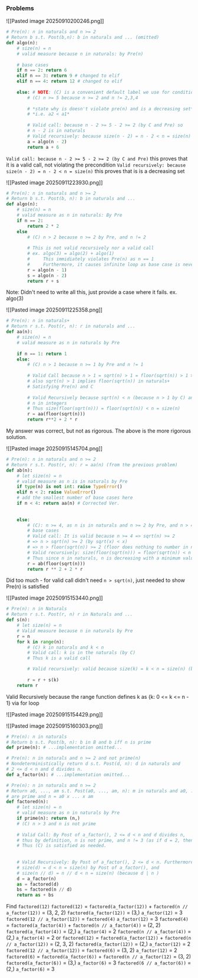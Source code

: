 ### Problems
![[Pasted image 20250910200246.png]]

```python
# Pre(n): n in naturals and n >= 2
# Return b s.t. Post(b,n): b in naturals and ... (omitted)
def algo(n):
	# size(n) = n
	# valid measure because n in naturals: by Pre(n)
	
	# base cases
	if n == 2: return 6
	elif n == 3: return 9 # changed to elif
	elif n == 4: return 12 # changed to elif
	
	else: # NOTE: (C) is a convenient default label we use for conditions
		# (C) n >= 5 because n >= 2 and n != 2,3,4
		
		# *state why is doesn't violate pre(n) and is a decreasing set*
		# *i.e. a2 < a1*
		
		# Valid call: because n - 2 >= 5 - 2 >= 2 (by C and Pre) so 
		# n - 2 is in naturals
		# Valid recursively: because size(n - 2) = n - 2 < n = size(n)
		a = algo(n - 2)
		return a + 6
```

`Valid call: because n - 2 >= 5 - 2 >= 2 (by C and Pre)` this proves that it is a valid call, not violating the precondition
`Valid recursively: because size(n - 2) = n - 2 < n = size(n)` this proves that is is a decreasing set

![[Pasted image 20250911223930.png]]

```python
# Pre(n): n in naturals and n >= 2
# Return b s.t. Post(b, n): b in naturals and ...
def algo(n):
	# size(n) = n
	# valid measure as n in naturals: By Pre
	if n == 2:
		return 2 * 2
	else
		# (C) n > 2 because n >= 2 by Pre, and n != 2
		
		# This is not valid recursively nor a valid call
		# ex. algo(3) = algo(2) + algo(1)
		#     This immidiately violates Pre(n) as n == 1
		#     Furthermore, it causes infinite loop as base case is never reached
		r = algo(n - 1)
		s = algo(n - 2)
		return r + s
```
 Note: Didn't need to write all this, just provide a case where it fails. ex. algo(3)

![[Pasted image 20250911225358.png]]
```python
# Pre(n): n in naturals+
# Return r s.t. Post(r, n): r in naturals and ...
def aa(n):
	# size(n) = n
	# valid measure as n in naturals by Pre
	
	if n == 1: return 1
	else:
		# (C) n > 1 because n >= 1 by Pre and n != 1
		
		# Valid Call because n > 1 = sqrt(n) > 1 = floor(sqrt(n)) > 1 >= 1
		# also sqrt(n) > 1 implies floor(sqrt(n)) in naturals+ 
		# Satisfying Pre(n) and C
		
		# Valid Recursively because sqrt(n) < n (because n > 1 by C) and
		# n in integers
		# Thus size(floor(sqrt(n))) = floor(sqrt(n)) < n = size(n)
		r = aa(floor(sqrt(n)))
		return r**2 + 2 * r
```
My answer was correct, but not as rigorous. The above is the more rigorous solution. 

![[Pasted image 20250915145704.png]]
```python
# Pre(n): n in naturals and n >= 2
# Return r s.t. Post(r, n): r = aa(n) (from the previous problem)
def ab(n):
	# let size(n) = n
	# valid measure as n is in naturals by Pre
	if type(n) is not int: raise TypeError()
	elif n < 2: raise ValueError()
	# add the smallest number of base cases here
	if n < 4: return aa(n) # Corrected Ver.
	
	
	else:
		# (C): n >= 4, as n is in naturals and n >= 2 by Pre, and n > 4 by
		# base cases
		# Valid call: It is valid because n >= 4 => sqrt(n) >= 2
		# => n > sqrt(n) >= 2 (by sqrt(x) < x)
		# => n > floor(sqrt(n)) >= 2 (floor does nothing to number in naturals)
		# Valid recursively: size(floor(sqrt(n))) = floor(sqrt(n)) < n = size(n)
		# Thus since n in naturals, n is decreasing with a minimum value.
		r = ab(floor(sqrt(n)))
		return r ** 2 + 2 * r
```
Did too much - for valid call didn't need `n > sqrt(n)`, just needed to show Pre(n) is satisfied

![[Pasted image 20250915153440.png]]
```python
# Pre(n): n in Naturals
# Return r s.t. Post(r, n) r in Naturals and ...
def s(n):
	# let size(n) = n
	# Valid measure because n in naturals by Pre
	r = n
	for k in range(n):
		# (C) k in naturals and k < n
		# Valid call: k is in the naturals (by C)
		# Thus k is a valid call

		# Valid recursively: valid because size(k) = k < n = size(n) (by C)
		
		r = r + s(k)
	return r
```

Valid Recursively because the range function defines k as {k: 0 <= k <= n - 1} via for loop

![[Pasted image 20250915154429.png]]

![[Pasted image 20250915160303.png]]
```python
# Pre(n): n in naturals
# Return b s.t. Post(b, n): b in B and b iff n is prime
def prime(n): # ...implementation omitted...

# Pre(n): n in naturals and n >= 2 and not prime(n)
# Nondeterministically return d s.t. Post(d, n): d in naturals and
# 2 <= d < n and d divides n. 
def a_factor(n): # ...implementation omitted...

# Pre(n): n in naturals and n >= 2
# Return a0, ..., am s.t. Post(a0, ..., am, n): m in naturals and a0, ..., am
# are prime and n = a0 x ... x am
def factored(n):
	# let size(n) = n
	# valid measure as n in naturals by Pre
	if prime(n): return (n,)
	# (C) n > 3 and n is not prime
	
	# Valid Call: By Post of a_factor(), 2 <= d < n and d divides n,
	# thus by definition, n is not prime, and n != 3 (as if d = 2, then 2 !| 3)
	# Thus (C) is satisfied as needed.
	 
	
	# Valid Recursively: By Post of a_factor(), 2 <= d < n. Furthermore,
	# size(d) = d < n = size(n) by Post of a_factor(), and 
	# size(n // d) = n // d < n = size(n) (because d | n )
	d = a_factor(n)
	as = factored(d)
	bs = factored(n // d)
	return as + bs
```
Find `factored(12)`
`factored(12)` = `factored(a_factor(12))` + `factored(n // a_factor(12))` = (3, 2, 2)
		`factored(a_factor(12))` = (3,)
				`a_factor(12)` = 3
		`factored(12 // a_factor(12))` = `factored(4)`
				`a_factor(12)` = 3
				`factored(4)` = `factored(a_factor(4))` + `factored(n // a_factor(4))` = (2, 2)
						`factored(a_factor(4))` = (2,)
								`a_factor(4)` = 2
						`factored(n // a_factor(4))` = (2,)
								`a_factor(4)` = 2
or
`factored(12)` = `factored(a_factor(12))` + `factored(n // a_factor(12))` = (2, 3, 2)
		`factored(a_factor(12))` = (2,)
				`a_factor(12)` = 2
		`factored(12 // a_factor(12))` = `factored(6)` = (3, 2)
				`a_factor(12)` = 2
				`factored(6)` = `factored(a_factor(6))` + `factored(n // a_factor(12)` = (3, 2)
						`factored(a_factor(6))` = (3,)
								`a_factor(6)` = 3
						`factored(6 // a_factor(6))` = (2,)
								`a_factor(6)` = 3
			